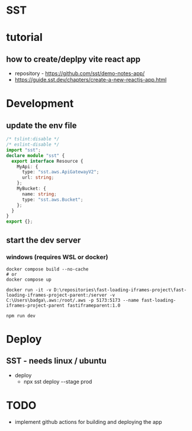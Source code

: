 # SST

# tutorial

## how to create/deplpy vite react app

- repository - https://github.com/sst/demo-notes-app/
- https://guide.sst.dev/chapters/create-a-new-reactjs-app.html

# Development

## update the env file

```ts
/* tslint:disable */
/* eslint-disable */
import "sst";
declare module "sst" {
  export interface Resource {
    MyApi: {
      type: "sst.aws.ApiGatewayV2";
      url: string;
    };
    MyBucket: {
      name: string;
      type: "sst.aws.Bucket";
    };
  }
}
export {};
```

## start the dev server

### windows (requires WSL or docker)

```properties
docker compose build --no-cache
# or
docker compose up

docker run -it -v D:\repositories\fast-loading-iframes-project\fast-loading-iframes-project-parent:/server -v C:\Users\badga\.aws:/root/.aws -p 5173:5173 --name fast-loading-iframes-project-parent fastiframeparent:1.0
```

```properties
npm run dev
```

# Deploy

## SST - needs linux / ubuntu

- deploy
  - npx sst deploy --stage prod

# TODO

- implement github actions for building and deploying the app
